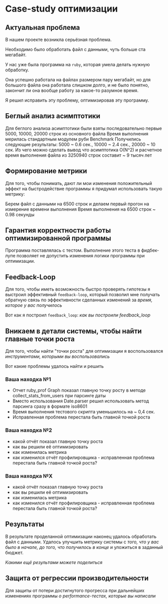 # Case-study оптимизации

## Актуальная проблема
В нашем проекте возникла серьёзная проблема.

Необходимо было обработать файл с данными, чуть больше ста мегабайт.

У нас уже была программа на `ruby`, которая умела делать нужную обработку.

Она успешно работала на файлах размером пару мегабайт, но для большого файла она работала слишком долго, и не было понятно, закончит ли она вообще работу за какое-то разумное время.

Я решил исправить эту проблему, оптимизировав эту программу.

## Беглый анализ асимптотики
Для беглого анализа асимптотики были взяты последовательно первые 5000, 10000, 20000 строк из основного файла
Время выполнения мерилась стандартным модулем руби Benchmark
Получились следующие результаты: 5000 ~ 0.6 сек., 10000 ~ 2.4 сек., 20000 ~ 10 сек.
Из чего можно сделать вывод что асимптотика O(N^2) и расчетное время выполнения файла из 3250940 строк составит ~ 9 тысяч лет  
  

## Формирование метрики
Для того, чтобы понимать, дают ли мои изменения положительный эффект на быстродействие программы я придумал использовать такую метрику:

Берем файл с данными на 6500 строк и делаем первый прогон на измерение времени выполнения
Время выполнения на 6500 строк ~ 0.98 секунды 


## Гарантия корректности работы оптимизированной программы
Программа поставлялась с тестом. Выполнение этого теста в фидбек-лупе позволяет не допустить изменения логики программы при оптимизации.

## Feedback-Loop
Для того, чтобы иметь возможность быстро проверять гипотезы я выстроил эффективный `feedback-loop`, который позволил мне получать обратную связь по эффективности сделанных изменений за *время, которое у вас получилось*

Вот как я построил `feedback_loop`: *как вы построили feedback_loop*

## Вникаем в детали системы, чтобы найти главные точки роста
Для того, чтобы найти "точки роста" для оптимизации я воспользовался *инструментами, которыми вы воспользовались*

Вот какие проблемы удалось найти и решить

### Ваша находка №1
- Отчет ruby_prof Graph показал главную точку росту в методе collect_stats_from_users при парсинге даты
- Вместо использования Date.parser решил использовать метод парсинга сразу в формате  iso8601
- Время выполнения тестового скрипта уменьшилось на ~ 0,4 сек.
- Исправленная проблема перестала быть главной точкой роста

### Ваша находка №2
- какой отчёт показал главную точку роста
- как вы решили её оптимизировать
- как изменилась метрика
- как изменился отчёт профилировщика - исправленная проблема перестала быть главной точкой роста?

### Ваша находка №X
- какой отчёт показал главную точку роста
- как вы решили её оптимизировать
- как изменилась метрика
- как изменился отчёт профилировщика - исправленная проблема перестала быть главной точкой роста?

## Результаты
В результате проделанной оптимизации наконец удалось обработать файл с данными.
Удалось улучшить метрику системы с *того, что у вас было в начале, до того, что получилось в конце* и уложиться в заданный бюджет.

*Какими ещё результами можете поделиться*

## Защита от регрессии производительности
Для защиты от потери достигнутого прогресса при дальнейших изменениях программы *о performance-тестах, которые вы написали*


